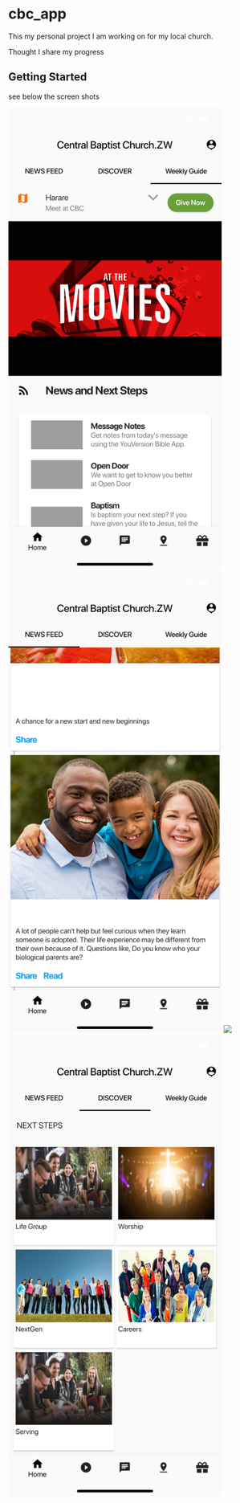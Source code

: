 # cbc_app

This my personal project I am working on for my local church.

Thought I share my progress

## Getting Started

see below the screen shots

<img src="movies.png" width="425"/> <img src="home_cbc.png" width="425"/>
<img src="movie2.png" width="425"/> <img src="lifegroup.png" width="425"/>

